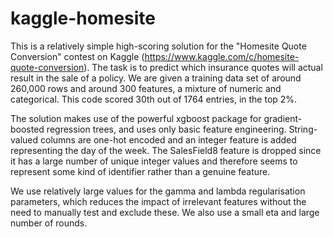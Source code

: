 # kaggle-homesite

This is a relatively simple high-scoring solution for the "Homesite Quote Conversion" contest on Kaggle 
(https://www.kaggle.com/c/homesite-quote-conversion). The task is to predict which insurance quotes will actual result in the sale of a 
policy. We are given a training data set of around 260,000 rows and around 300 features, a mixture of numeric and categorical. This code scored 30th out of 1764 entries, in the top 2%. 

The solution makes use of the powerful xgboost package for gradient-boosted regression trees, and uses only basic feature engineering. 
String-valued columns are one-hot encoded and an integer feature is added representing the day of the week.
The SalesField8 feature is dropped since it has a large number of unique integer values and therefore seems to represent some kind of 
identifier rather than a genuine feature.

We use relatively large values for the gamma and lambda regularisation parameters, which reduces the impact of irrelevant features without
the need to manually test and exclude these. We also use a small eta and large number of rounds.
